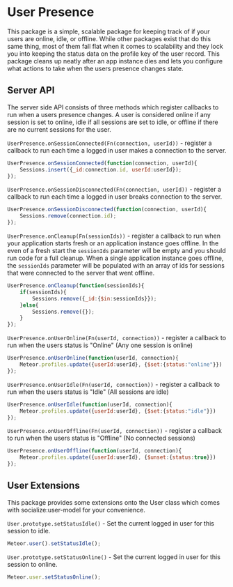 # User Presence #

This package is a simple, scalable package for keeping track of if your users are online, idle, or offline. While other packages exist that do this same thing, most of them fall flat when it comes to scalability and they lock you into keeping the status data on the profile key of the user record. This package cleans up neatly after an app instance dies and lets you configure what actions to take when the users presence changes state.


## Server API ##

The server side API consists of three methods which register callbacks to run when a users presence changes. A user is considered online if any session is set to online, idle if all sessions are set to idle, or offline if there are no current sessions for the user.

`UserPresence.onSessionConnected(Fn(connection, userId))` - register a callback to run each time a logged in user makes a connection to the server.

```javascript
UserPresence.onSessionConnected(function(connection, userId){
    Sessions.insert({_id:connection.id, userId:userId});
});
```

`UserPresence.onSessionDisconnected(Fn(connection, userId))` - register a callback to run each time a logged in user breaks connection to the server.

```javascript
UserPresence.onSessionDisconnected(function(connection, userId){
    Sessions.remove(connection.id);
});
```

`UserPresence.onCleanup(Fn(sessionIds))` - register a callback to run when your application starts fresh or an application instance goes offline. In the even of a fresh start the `sessionIds` parameter will be empty and you should run code for a full cleanup. When a single application instance goes offline, the `sessionIds` parameter will be populated with an array of ids for sessions that were connected to the server that went offline.

```javascript
UserPresence.onCleanup(function(sessionIds){
    if(sessionIds){
        Sessions.remove({_id:{$in:sessionIds}});
    }else{
        Sessions.remove({});
    }
});
```

`UserPresence.onUserOnline(Fn(userId, connection))` - register a callback to run when the users status is "Online" (Any one session is online)

```javascript
UserPresence.onUserOnline(function(userId, connection){
    Meteor.profiles.update({userId:userId}, {$set:{status:"online"}})
});
```

`UserPresence.onUserIdle(Fn(userId, connection))` - register a callback to run when the users status is "Idle" (All sessions are idle)

```javascript
UserPresence.onUserIdle(function(userId, connection){
    Meteor.profiles.update({userId:userId}, {$set:{status:"idle"}})
});
```

`UserPresence.onUserOffline(Fn(userId, connection))` - register a callback to run when the users status is "Offline" (No connected sessions)

```javascript
UserPresence.onUserOffline(function(userId, connection){
    Meteor.profiles.update({userId:userId}, {$unset:{status:true}})
});
```

## User Extensions ##

This package provides some extensions onto the User class which comes with socialize:user-model for your convenience.

`User.prototype.setStatusIdle()` - Set the current logged in user for this session to idle.

```javascript
Meteor.user().setStatusIdle();
```

`User.prototype.setStatusOnline()` - Set the current logged in user for this session to online.

```javascript
Meteor.user.setStatusOnline();
```
